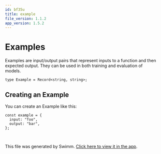 ```yaml
---
id: bf35u
title: example
file_version: 1.1.2
app_version: 1.5.2
---
```


# Examples

Examples are input/output pairs that represent inputs to a function and then expected output. They can be used in both training and evaluation of models.

```
type Example = Record<string, string>;
```

## Creating an Example

You can create an Example like this:

```
const example = {
  input: "foo",
  output: "bar",
};
```

<br/>

This file was generated by Swimm. [Click here to view it in the app](/repos/Z2l0aHViJTNBJTNBbGFuZ2NoYWluanMlM0ElM0FtbWl6dXRhbmk=/docs/bf35u).

